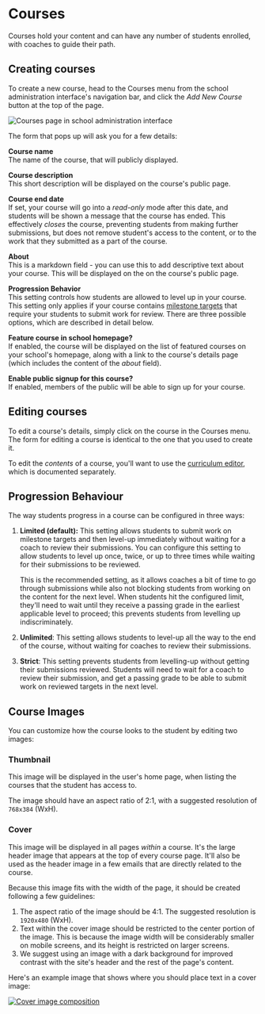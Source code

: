 # Courses

Courses hold your content and can have any number of students enrolled, with coaches to guide their path.

## Creating courses

To create a new course, head to the Courses menu from the school administration interface's navigation bar, and click the _Add New Course_ button at the top of the page.

![Courses page in school administration interface](https://res.cloudinary.com/sv-co/image/upload/v1588240011/pupilfirst_documentation/courses/courses_index_onpuxi.png)

The form that pops up will ask you for a few details:

**Course name**\
The name of the course, that will publicly displayed.

**Course description**\
This short description will be displayed on the course's public page.

**Course end date**\
If set, your course will go into a _read-only_ mode after this date, and students will be shown a message that the course has ended. This effectively _closes_ the course, preventing students from making further submissions, but does not remove student's access to the content, or to the work that they submitted as a part of the course.

**About**\
This is a markdown field - you can use this to add descriptive text about your course. This will be displayed on the on the course's public page.

**Progression Behavior**\
This setting controls how students are allowed to level up in your course. This setting only applies if your course contains [milestone targets](/targets?id=milestone-targets) that require your students to submit work for review. There are three possible options, which are described in detail below.

**Feature course in school homepage?**\
If enabled, the course will be displayed on the list of featured courses on your school's homepage, along with a link to the course's details page (which includes the content of the _about_ field).

**Enable public signup for this course?**\
If enabled, members of the public will be able to sign up for your course.

## Editing courses

To edit a course's details, simply click on the course in the Courses menu. The form for editing a course is identical to the one that you used to create it.

To edit the _contents_ of a course, you'll want to use the [curriculum editor](/curriculum_editor?id=curriculum-editor), which is documented separately.

## Progression Behaviour

The way students progress in a course can be configured in three ways:

1. **Limited (default):** This setting allows students to submit work on milestone targets and then level-up immediately without waiting for a coach to review their submissions. You can configure this setting to allow students to level up once, twice, or up to three times while waiting for their submissions to be reviewed.

   This is the recommended setting, as it allows coaches a bit of time to go through submissions while also not blocking students from working on the content for the next level. When students hit the configured limit, they'll need to wait until they receive a passing grade in the earliest applicable level to proceed; this prevents students from levelling up indiscriminately.

2. **Unlimited**: This setting allows students to level-up all the way to the end of the course, without waiting for coaches to review their submissions.

3. **Strict**: This setting prevents students from levelling-up without getting their submissions reviewed. Students will need to wait for a coach to review their submission, and get a passing grade to be able to submit work on reviewed targets in the next level.

## Course Images

You can customize how the course looks to the student by editing two images:

### Thumbnail

This image will be displayed in the user's home page, when listing the courses that the student has access to.

The image should have an aspect ratio of 2:1, with a suggested resolution of `768x384` (WxH).

### Cover

This image will be displayed in all pages _within_ a course. It's the large header image that appears at the top of every course page. It'll also be used as the header image in a few emails that are directly related to the course.

Because this image fits with the width of the page, it should be created following a few guidelines:

1. The aspect ratio of the image should be 4:1. The suggested resolution is `1920x480` (WxH).
2. Text within the cover image should be restricted to the center portion of the image. This is because the image width will be considerably smaller on mobile screens, and its height is restricted on larger screens.
3. We suggest using an image with a dark background for improved contrast with the site's header and the rest of the page's content.

Here's an example image that shows where you should place text in a cover image:

[![Cover image composition](https://res.cloudinary.com/sv-co/image/upload/v1574756690/pupilfirst_documentation/courses/cover_composition_hztuof.png)](https://res.cloudinary.com/sv-co/image/upload/v1574756690/pupilfirst_documentation/courses/cover_composition_hztuof.png)

